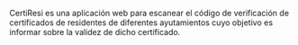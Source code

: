CertiResi es una aplicación web para escanear el código de verificación de certificados de residentes de diferentes ayutamientos cuyo objetivo es informar sobre la validez de dicho certificado.